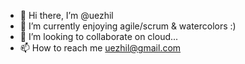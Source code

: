 - 👋 Hi there, I’m @uezhil
- 🌱 I’m currently enjoying agile/scrum & watercolors :)
- 💞️ I’m looking to collaborate on cloud...
- 📫 How to reach me uezhil@gmail.com

<!---
uezhil/uezhil is a ✨ special ✨ repository because its `README.md` (this file) appears on your GitHub profile.
You can click the Preview link to take a look at your changes.
--->
